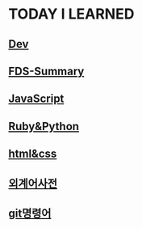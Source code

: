 TODAY I LEARNED
========

## [Dev](./Dev)
## [FDS-Summary](./FDS-Summary)
## [JavaScript](./JavaScript)
## [Ruby&Python](./Ruby&Python)
## [html&css](./html&css)
## [외계어사전](./외계어사전.md)
## [git명령어](./git명령어.md)
